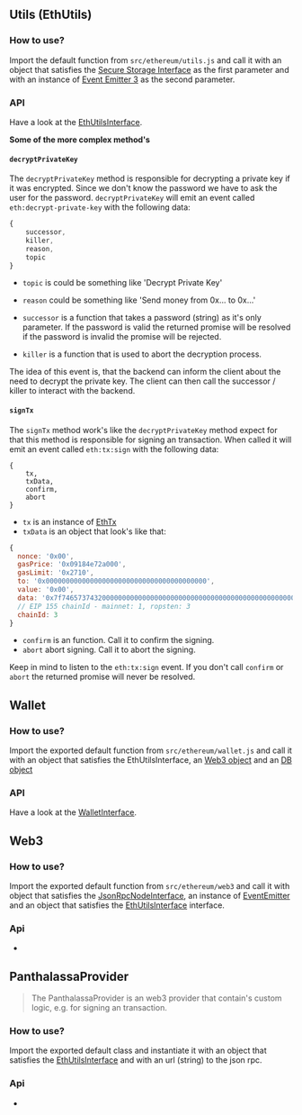 ## Utils (EthUtils)

### How to use?
Import the default function from `src/ethereum/utils.js` and call it with an object that satisfies the [Secure Storage Interface](./../specification/secureStorageInterface.js) as the first parameter and with an instance of [Event Emitter 3](https://www.npmjs.com/package/eventemitter3) as the second parameter.

### API
Have a look at the [EthUtilsInterface](./utils.js).

__Some of the more complex method's__

#### `decryptPrivateKey`

The `decryptPrivateKey` method is responsible for decrypting a private key if it was encrypted. Since we don't know the password we have to ask the user for the password. `decryptPrivateKey` will emit an event called `eth:decrypt-private-key` with the following data:
```js
{
    successor,
    killer,
    reason,
    topic
}
```

- `topic` is could be something like 'Decrypt Private Key'

- `reason` could be something like 'Send money from 0x... to 0x...'

- `successor` is a function that takes a password (string) as it's only parameter. If the password is valid the returned promise will be resolved if the password is invalid the promise will be rejected.

- `killer` is a function that is used to abort the decryption process.

The idea of this event is, that the backend can inform the client about the need to decrypt the private key. The client can then call the successor / killer to interact with the backend. 

#### `signTx`

The `signTx` method work's like the `decryptPrivateKey` method expect for that this method is responsible for signing an transaction. When called it will emit an event called `eth:tx:sign` with the following data:
```flow
{
    tx,
    txData,
    confirm,
    abort
}
```

- `tx` is an instance of [EthTx](https://www.npmjs.com/package/ethereumjs-tx)
- `txData` is an object that look's like that:
```js
{
  nonce: '0x00',
  gasPrice: '0x09184e72a000', 
  gasLimit: '0x2710',
  to: '0x0000000000000000000000000000000000000000', 
  value: '0x00', 
  data: '0x7f7465737432000000000000000000000000000000000000000000000000000000600057',
  // EIP 155 chainId - mainnet: 1, ropsten: 3 
  chainId: 3
}
```

- `confirm` is an function. Call it to confirm the signing. 
- `abort` abort signing. Call it to abort the signing. 

Keep in mind to listen to the `eth:tx:sign` event. If you don't call `confirm` or `abort` the returned promise will never be resolved.

## Wallet

### How to use?
Import the exported default function from `src/ethereum/wallet.js` and call it with an object that satisfies the EthUtilsInterface, an [Web3 object](web3.js) and an [DB object](../database/db.js)

### API
Have a look at the [WalletInterface](wallet.js).

## Web3

### How to use?
Import the exported default function from `src/ethereum/web3` and call it with object that satisfies the [JsonRpcNodeInterface](../specification/jsonRpcNode.js), an instance of [EventEmitter](https://www.npmjs.com/package/eventemitter3) and an object that satisfies the [EthUtilsInterface](utils.js) interface. 

### Api
- 

## PanthalassaProvider
> The PanthalassaProvider is an web3 provider that contain's custom logic, e.g. for signing an transaction.

### How to use?
Import the exported default class and instantiate it with an object that satisfies the [EthUtilsInterface](utils.js) and with an url (string) to the json rpc.

### Api
- 